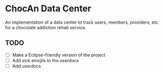 # ChocAn Data Center

An implementation of a data center to track users, members, providers, etc
for a chocolate addiction rehab service.

## TODO
- [ ] Make a Eclipse-friendly version of the project
- [ ] Add sick emojlis to the userdocs
- [ ] Add userdocs